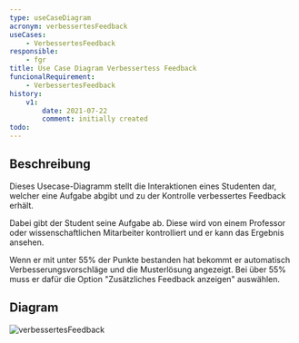 ```yaml
---
type: useCaseDiagram
acronym: verbessertesFeedback
useCases:
    - VerbessertesFeedback
responsible: 
    - fgr
title: Use Case Diagram Verbessertess Feedback
funcionalRequirement: 
    - VerbessertesFeedback
history:
    v1:
        date: 2021-07-22
        comment: initially created
todo: 
---
```


## Beschreibung

Dieses Usecase-Diagramm stellt die Interaktionen eines Studenten dar, welcher eine Aufgabe abgibt und zu der Kontrolle verbessertes Feedback erhält.

Dabei gibt der Student seine Aufgabe ab.
Diese wird von einem Professor oder wissenschaftlichen Mitarbeiter kontrolliert und er kann das Ergebnis ansehen.

Wenn er mit unter 55% der Punkte bestanden hat bekommt er automatisch Verbesserungsvorschläge und die Musterlösung angezeigt.
Bei über 55% muss er dafür die Option "Zusätzliches Feedback anzeigen" auswählen.

## Diagram

![verbessertesFeedback](useCaseVerbessertesFeedback.png)


